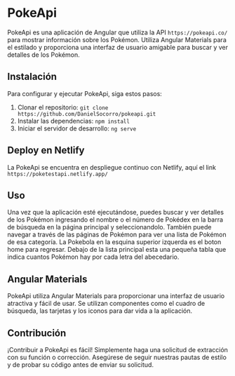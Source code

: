 # PokeApi

PokeApi es una aplicación de Angular que utiliza la API `https://pokeapi.co/` para mostrar información sobre los Pokémon. Utiliza Angular Materials para el estilado y proporciona una interfaz de usuario amigable para buscar y ver detalles de los Pokémon.

## Instalación

Para configurar y ejecutar PokeApi, siga estos pasos:

1. Clonar el repositorio: `git clone https://github.com/DanielSocorro/pokeapi.git`
2. Instalar las dependencias: `npm install`
3. Iniciar el servidor de desarrollo: `ng serve`

## Deploy en Netlify

La PokeApi se encuentra en despliegue continuo con Netlify, aquí el link `https://poketestapi.netlify.app/`



## Uso

Una vez que la aplicación esté ejecutándose, puedes buscar y ver detalles de los Pokémon ingresando el nombre o el número de Pokédex en la barra de búsqueda en la página principal y seleccionandolo. También puede navegar a través de las páginas de Pokémon para ver una lista de Pokémon de esa categoría. La Pokebola en la esquina superior izquerda es el boton home para regresar.
Debajo de la lista principal esta una pequeña tabla que indica cuantos Pokémon hay por cada letra del abecedario.

## Angular Materials

PokeApi utiliza Angular Materials para proporcionar una interfaz de usuario atractiva y fácil de usar. Se utilizan componentes como el cuadro de búsqueda, las tarjetas y los iconos para dar vida a la aplicación.

## Contribución

¡Contribuir a PokeApi es fácil! Simplemente haga una solicitud de extracción con su función o corrección. Asegúrese de seguir nuestras pautas de estilo y de probar su código antes de enviar su solicitud.



